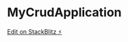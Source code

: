 # MyCrudApplication

[Edit on StackBlitz ⚡️](https://stackblitz.com/edit/stackblitz-starters-sfdz1b)